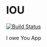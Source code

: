 # IOU

[![Build Status](https://travis-ci.org/redpelicans/IOU.svg?branch=develop)](https://travis-ci.org/redpelicans/IOU)


I owe You App
